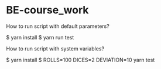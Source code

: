 # BE-course_work
How to run script with default parameters?

$ yarn install
$ yarn run test

How to run script with system variables?

$ yarn install
$ ROLLS=100 DICES=2 DEVIATION=10 yarn test